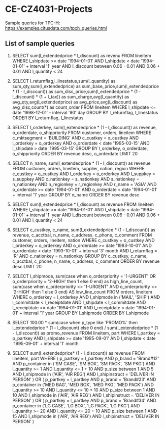 # CE-CZ4031-Projects

Sample queries for TPC-H: https://examples.citusdata.com/tpch_queries.html

## List of sample queries
1. SELECT sum(l_extendedprice * l_discount) as revenu FROM lineitem WHERE l_shipdate >= date '1994-01-01' AND l_shipdate < date '1994-01-01' + interval '1' year AND l_discount between 0.06 - 0.01 AND 0.06 + 0.01 AND l_quantity < 24

2. SELECT l_returnflag,l_linestatus,sum(l_quantity) as sum_qty,sum(l_extendedprice) as sum_base_price,sum(l_extendedprice * (1 - l_discount)) as sum_disc_price,sum(l_extendedprice * (1 - l_discount) * (1 + l_tax)) as sum_charge,avg(l_quantity) as avg_qty,avg(l_extendedprice) as avg_price,avg(l_discount) as avg_disc,count(*) as count_order FROM lineitem WHERE l_shipdate <= date '1998-12-01' - interval '90' day GROUP BY l_returnflag, l_linestatus ORDER BY l_returnflag, l_linestatus

3. SELECT l_orderkey, sum(l_extendedprice * (1 - l_discount)) as revenue, o_orderdate, o_shippriority FROM customer, orders, lineitem WHERE c_mktsegment = 'BUILDING' AND c_custkey = o_custkey AND l_orderkey = o_orderkey AND o_orderdate < date '1995-03-15' AND l_shipdate > date '1995-03-15' GROUP BY l_orderkey, o_orderdate, o_shippriority ORDER BY revenue desc, o_orderdate LIMIT 20

4. SELECT n_name, sum(l_extendedprice * (1 - l_discount)) as revenue FROM customer, orders, lineitem, supplier, nation, region WHERE c_custkey = o_custkey AND l_orderkey = o_orderkey AND l_suppkey = s_suppkey AND c_nationkey = s_nationkey AND s_nationkey = n_nationkey AND n_regionkey = r_regionkey AND r_name = 'ASIA' AND o_orderdate >= date '1994-01-01' AND o_orderdate < date '1994-01-01' + interval '1' year GROUP BY n_name ORDER BY revenue desc

5. SELECT sum(l_extendedprice * l_discount) as revenue FROM lineitem WHERE l_shipdate >= date '1994-01-01' AND l_shipdate < date '1994-01-01' + interval '1' year AND l_discount between 0.06 - 0.01 AND 0.06 + 0.01 AND l_quantity < 24

6. SELECT c_custkey, c_name, sum(l_extendedprice * (1 - l_discount)) as revenue, c_acctbal, n_name, c_address, c_phone, c_comment FROM customer, orders, lineitem, nation WHERE c_custkey = o_custkey AND l_orderkey = o_orderkey AND o_orderdate >= date '1993-10-01' AND o_orderdate < date '1993-10-01' + interval '3' month AND l_returnflag = 'R' AND c_nationkey = n_nationkey GROUP BY c_custkey, c_name, c_acctbal, c_phone, n_name, c_address, c_comment ORDER BY revenue desc LIMIT 20

7. SELECT l_shipmode, sum(case when o_orderpriority = '1-URGENT' OR o_orderpriority = '2-HIGH' then 1 else 0 end) as high_line_count, sum(case when o_orderpriority <> '1-URGENT' AND o_orderpriority <> '2-HIGH' then 1 else 0 end) AS low_line_count FROM orders, lineitem WHERE o_orderkey = l_orderkey AND l_shipmode in ('MAIL', 'SHIP') AND l_commitdate < l_receiptdate AND l_shipdate < l_commitdate AND l_receiptdate >= date '1994-01-01' AND l_receiptdate < date '1994-01-01' + interval '1' year GROUP BY l_shipmode ORDER BY l_shipmode

8. SELECT 100.00 * sum(case when p_type like 'PROMO%' then l_extendedprice * (1 - l_discount) else 0 end) / sum(l_extendedprice * (1 - l_discount)) as promo_revenue FROM lineitem, part WHERE l_partkey = p_partkey AND l_shipdate >= date '1995-09-01' AND l_shipdate < date '1995-09-01' + interval '1' month

9. SELECT sum(l_extendedprice* (1 - l_discount)) as revenue FROM lineitem, part WHERE ( p_partkey = l_partkey AND p_brand = 'Brand#12' AND p_container in ('SM CASE', 'SM BOX', 'SM PACK', 'SM PKG') AND l_quantity >= 1 AND l_quantity <= 1 + 10 AND p_size between 1 AND 5 AND l_shipmode in ('AIR', 'AIR REG') AND l_shipinstruct = 'DELIVER IN PERSON' ) OR ( p_partkey = l_partkey AND p_brand = 'Brand#23' AND p_container in ('MED BAG', 'MED BOX', 'MED PKG', 'MED PACK') AND l_quantity >= 10 AND l_quantity <= 10 + 10 AND p_size between 1 AND 10 AND l_shipmode in ('AIR', 'AIR REG') AND l_shipinstruct = 'DELIVER IN PERSON' ) OR ( p_partkey = l_partkey AND p_brand = 'Brand#34' AND p_container in ('LG CASE', 'LG BOX', 'LG PACK', 'LG PKG') AND l_quantity >= 20 AND l_quantity <= 20 + 10 AND p_size between 1 AND 15 AND l_shipmode in ('AIR', 'AIR REG') AND l_shipinstruct = 'DELIVER IN PERSON' )